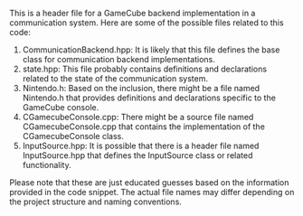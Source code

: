 This is a header file for a GameCube backend implementation in a communication system. Here are some of the possible files related to this code:

1. CommunicationBackend.hpp: It is likely that this file defines the base class for communication backend implementations.
2. state.hpp: This file probably contains definitions and declarations related to the state of the communication system.
3. Nintendo.h: Based on the inclusion, there might be a file named Nintendo.h that provides definitions and declarations specific to the GameCube console.
4. CGamecubeConsole.cpp: There might be a source file named CGamecubeConsole.cpp that contains the implementation of the CGamecubeConsole class.
5. InputSource.hpp: It is possible that there is a header file named InputSource.hpp that defines the InputSource class or related functionality.

Please note that these are just educated guesses based on the information provided in the code snippet. The actual file names may differ depending on the project structure and naming conventions.